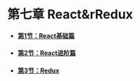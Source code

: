# 第七章 React&rRedux
* #### [第1节：React基础篇](React基础篇.md)
* #### [第2节：React进阶篇](React进阶篇.md)
* #### [第3节：Redux](Redux.md)
